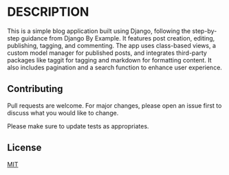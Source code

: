 # DESCRIPTION

This is a simple blog application built using Django, following the step-by-step guidance from Django By Example. It features post creation, editing, publishing, tagging, and commenting. The app uses class-based views, a custom model manager for published posts, and integrates third-party packages like taggit for tagging and markdown for formatting content. It also includes pagination and a search function to enhance user experience.

## Contributing

Pull requests are welcome. For major changes, please open an issue first
to discuss what you would like to change.

Please make sure to update tests as appropriates.

## License

[MIT](https://choosealicense.com/licenses/mit/)
